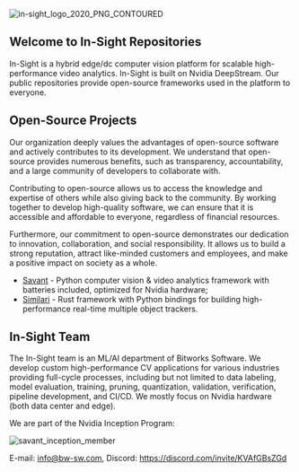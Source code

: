 ![in-sight_logo_2020_PNG_CONTOURED](https://user-images.githubusercontent.com/15047882/233050179-2bf04d49-c030-40aa-a4f9-59c38e0e44a2.png)

## Welcome to In-Sight Repositories

In-Sight is a hybrid edge/dc computer vision platform for scalable high-performance video analytics. In-Sight is built on Nvidia DeepStream. Our public repositories provide open-source frameworks used in the platform to everyone.

## Open-Source Projects

Our organization deeply values the advantages of open-source software and actively contributes to its development. We understand that open-source provides numerous benefits, such as transparency, accountability, and a large community of developers to collaborate with.

Contributing to open-source allows us to access the knowledge and expertise of others while also giving back to the community. By working together to develop high-quality software, we can ensure that it is accessible and affordable to everyone, regardless of financial resources.

Furthermore, our commitment to open-source demonstrates our dedication to innovation, collaboration, and social responsibility. It allows us to build a strong reputation, attract like-minded customers and employees, and make a positive impact on society as a whole.

* [Savant](https://github.com/insight-platform/Savant) - Python computer vision & video analytics framework with batteries included, optimized for Nvidia hardware;
* [Similari](https://github.com/insight-platform/Similari) - Rust framework with Python bindings for building high-performance real-time multiple object trackers.

## In-Sight Team

The In-Sight team is an ML/AI department of Bitworks Software. We develop custom high-performance CV applications for various industries providing full-cycle processes, including but not limited to data labeling, model evaluation, training, pruning, quantization, validation, verification, pipeline development, and CI/CD. We mostly focus on Nvidia hardware (both data center and edge).

We are part of the Nvidia Inception Program:

![savant_inception_member](https://github.com/insight-platform/.github/assets/15047882/34fb49cf-d8d7-4a1d-a3ab-2c9981632cfd)


E-mail: info@bw-sw.com, Discord: https://discord.com/invite/KVAfGBsZGd
